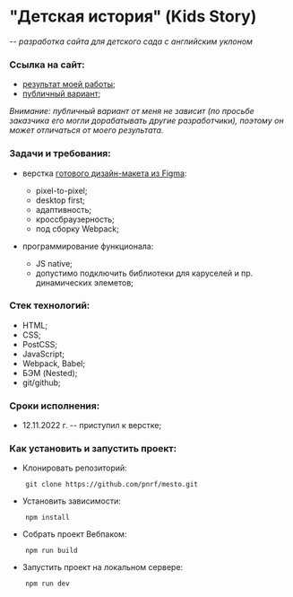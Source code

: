 # "Детская история" (Kids Story)

*-- разработка сайта для детского сада с английским уклоном*

### Ссылка на сайт:

- [результат моей работы](#);
- [публичный вариант](https://kidsstory.life);

*Внимание: публичный вариант от меня не зависит (по просьбе заказчика его могли дорабатывать другие разработчики), поэтому он может отличаться от моего результата.*

### Задачи и требования:

- верстка [готового дизайн-макета из Figma](https://www.figma.com/file/mMMRODuJ4yWrogtvo8JsQy/Kids-story?node-id=0%3A1):
  - pixel-to-pixel;
  - desktop first;
  - адаптивность;
  - кроссбраузерность;
  - под сборку Webpack;

- программирование функционала:
  - JS native;
  - допустимо подключить библиотеки для каруселей и пр. динамических элеметов;

### Стек технологий:

* HTML;
* CSS;
* PostCSS;
* JavaScript;
* Webpack, Babel;
* БЭМ (Nested);
* git/github;

### Сроки исполнения:

- 12.11.2022 г. -- приступил к верстке;

### Как установить и запустить проект:

* Клонировать репозиторий:

```console
    git clone https://github.com/pnrf/mesto.git
```

* Установить зависимости:

```console
    npm install
```

* Собрать проект Вебпаком:

```console
    npm run build
```

* Запустить проект на локальном сервере:

```console
    npm run dev
```
